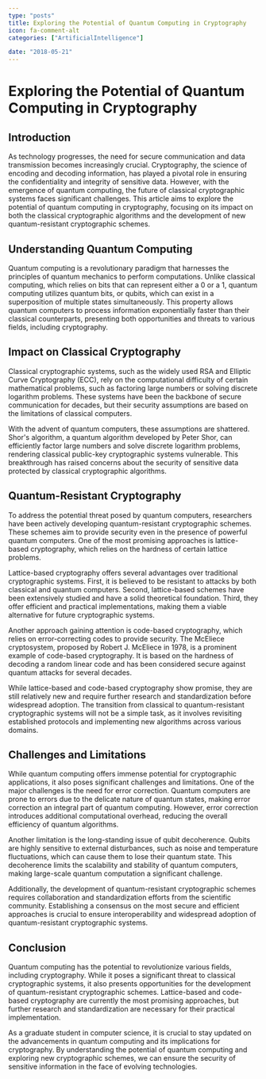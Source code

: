 ```yaml
---
type: "posts"
title: Exploring the Potential of Quantum Computing in Cryptography
icon: fa-comment-alt
categories: ["ArtificialIntelligence"]

date: "2018-05-21"
---
```




# Exploring the Potential of Quantum Computing in Cryptography

## Introduction

As technology progresses, the need for secure communication and data transmission becomes increasingly crucial. Cryptography, the science of encoding and decoding information, has played a pivotal role in ensuring the confidentiality and integrity of sensitive data. However, with the emergence of quantum computing, the future of classical cryptographic systems faces significant challenges. This article aims to explore the potential of quantum computing in cryptography, focusing on its impact on both the classical cryptographic algorithms and the development of new quantum-resistant cryptographic schemes.

## Understanding Quantum Computing

Quantum computing is a revolutionary paradigm that harnesses the principles of quantum mechanics to perform computations. Unlike classical computing, which relies on bits that can represent either a 0 or a 1, quantum computing utilizes quantum bits, or qubits, which can exist in a superposition of multiple states simultaneously. This property allows quantum computers to process information exponentially faster than their classical counterparts, presenting both opportunities and threats to various fields, including cryptography.

## Impact on Classical Cryptography

Classical cryptographic systems, such as the widely used RSA and Elliptic Curve Cryptography (ECC), rely on the computational difficulty of certain mathematical problems, such as factoring large numbers or solving discrete logarithm problems. These systems have been the backbone of secure communication for decades, but their security assumptions are based on the limitations of classical computers.

With the advent of quantum computers, these assumptions are shattered. Shor's algorithm, a quantum algorithm developed by Peter Shor, can efficiently factor large numbers and solve discrete logarithm problems, rendering classical public-key cryptographic systems vulnerable. This breakthrough has raised concerns about the security of sensitive data protected by classical cryptographic algorithms.

## Quantum-Resistant Cryptography

To address the potential threat posed by quantum computers, researchers have been actively developing quantum-resistant cryptographic schemes. These schemes aim to provide security even in the presence of powerful quantum computers. One of the most promising approaches is lattice-based cryptography, which relies on the hardness of certain lattice problems.

Lattice-based cryptography offers several advantages over traditional cryptographic systems. First, it is believed to be resistant to attacks by both classical and quantum computers. Second, lattice-based schemes have been extensively studied and have a solid theoretical foundation. Third, they offer efficient and practical implementations, making them a viable alternative for future cryptographic systems.

Another approach gaining attention is code-based cryptography, which relies on error-correcting codes to provide security. The McEliece cryptosystem, proposed by Robert J. McEliece in 1978, is a prominent example of code-based cryptography. It is based on the hardness of decoding a random linear code and has been considered secure against quantum attacks for several decades.

While lattice-based and code-based cryptography show promise, they are still relatively new and require further research and standardization before widespread adoption. The transition from classical to quantum-resistant cryptographic systems will not be a simple task, as it involves revisiting established protocols and implementing new algorithms across various domains.

## Challenges and Limitations

While quantum computing offers immense potential for cryptographic applications, it also poses significant challenges and limitations. One of the major challenges is the need for error correction. Quantum computers are prone to errors due to the delicate nature of quantum states, making error correction an integral part of quantum computing. However, error correction introduces additional computational overhead, reducing the overall efficiency of quantum algorithms.

Another limitation is the long-standing issue of qubit decoherence. Qubits are highly sensitive to external disturbances, such as noise and temperature fluctuations, which can cause them to lose their quantum state. This decoherence limits the scalability and stability of quantum computers, making large-scale quantum computation a significant challenge.

Additionally, the development of quantum-resistant cryptographic schemes requires collaboration and standardization efforts from the scientific community. Establishing a consensus on the most secure and efficient approaches is crucial to ensure interoperability and widespread adoption of quantum-resistant cryptographic systems.

## Conclusion

Quantum computing has the potential to revolutionize various fields, including cryptography. While it poses a significant threat to classical cryptographic systems, it also presents opportunities for the development of quantum-resistant cryptographic schemes. Lattice-based and code-based cryptography are currently the most promising approaches, but further research and standardization are necessary for their practical implementation.

As a graduate student in computer science, it is crucial to stay updated on the advancements in quantum computing and its implications for cryptography. By understanding the potential of quantum computing and exploring new cryptographic schemes, we can ensure the security of sensitive information in the face of evolving technologies.